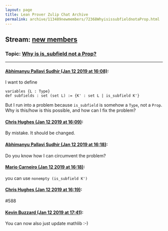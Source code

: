 ```yaml
---
layout: page
title: Lean Prover Zulip Chat Archive 
permalink: archive/113489newmembers/72368WhyisissubfieldnotaProp.html
---
```


## Stream: [new members](index.html)
### Topic: [Why is is_subfield not a Prop?](72368WhyisissubfieldnotaProp.html)

---

#### [Abhimanyu Pallavi Sudhir (Jan 12 2019 at 16:08)](https://leanprover.zulipchat.com/#narrow/stream/113489-new%20members/topic/Why%20is%20is_subfield%20not%20a%20Prop%3F/near/154987213):
I want to define
```lean
variables {L : Type}
def subfields : set (set L) := {K' : set L | is_subfield K'}
```
But I run into a problem because `is_subfield` is somehow a `Type`, not a `Prop`. Why is this/how is this possible, and how can I fix the problem?

#### [Chris Hughes (Jan 12 2019 at 16:09)](https://leanprover.zulipchat.com/#narrow/stream/113489-new%20members/topic/Why%20is%20is_subfield%20not%20a%20Prop%3F/near/154987224):
By mistake. It should be changed.

#### [Abhimanyu Pallavi Sudhir (Jan 12 2019 at 16:18)](https://leanprover.zulipchat.com/#narrow/stream/113489-new%20members/topic/Why%20is%20is_subfield%20not%20a%20Prop%3F/near/154987515):
Do you know how I can circumvent the problem?

#### [Mario Carneiro (Jan 12 2019 at 16:18)](https://leanprover.zulipchat.com/#narrow/stream/113489-new%20members/topic/Why%20is%20is_subfield%20not%20a%20Prop%3F/near/154987518):
you can use `nonempty (is_subfield K')`

#### [Chris Hughes (Jan 12 2019 at 16:19)](https://leanprover.zulipchat.com/#narrow/stream/113489-new%20members/topic/Why%20is%20is_subfield%20not%20a%20Prop%3F/near/154987531):
#588

#### [Kevin Buzzard (Jan 12 2019 at 17:41)](https://leanprover.zulipchat.com/#narrow/stream/113489-new%20members/topic/Why%20is%20is_subfield%20not%20a%20Prop%3F/near/154990392):
You can now also just update mathlib :-)

